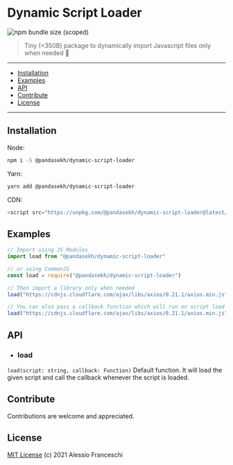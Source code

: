 # Dynamic Script Loader
![npm bundle size (scoped)](https://img.shields.io/bundlephobia/minzip/@pandasekh/dynamic-script-loader)

> Tiny (<350B) package to dynamically import Javascript files only when needed 🐼

* * *

- [Installation](#installation)
- [Examples](#examples)
- [API](#api)
- [Contribute](#contribute)
- [License](#license)

* * *

## Installation

Node:

```sh
npm i -S @pandasekh/dynamic-script-loader
```

Yarn:
```sh
yarn add @pandasekh/dynamic-script-loader
```

CDN:
```js
<script src="https://unpkg.com/@pandasekh/dynamic-script-loader@latest/dist/index.umd.js" />
```

## Examples

```js
// Import using JS Modules
import load from "@pandasekh/dynamic-script-loader"

// or using CommonJS
const load = require("@pandasekh/dynamic-script-loader")

// Then import a library only when needed
load("https://cdnjs.cloudflare.com/ajax/libs/axios/0.21.1/axios.min.js")

// You can also pass a callback function which will run on script load
load("https://cdnjs.cloudflare.com/ajax/libs/axios/0.21.1/axios.min.js", () => console.log("Loaded"))
```

## API 
- ### load
`load(script: string, callback: Function)`
Default function. It will load the given script and call the callback whenever the script is loaded.

## Contribute
Contributions are welcome and appreciated.

## License
[MIT License](https://github.com/PandaSekh/Dynamic-Script-Loader/blob/master/LICENSE) (c) 2021 Alessio Franceschi